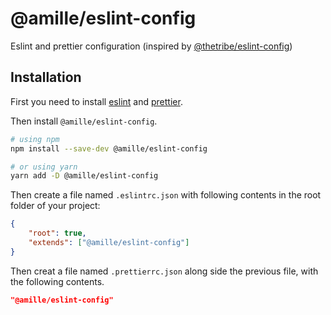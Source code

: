 # @amille/eslint-config

Eslint and prettier configuration (inspired by [@thetribe/eslint-config][thetribe-eslint-config])

[thetribe-eslint-config]: https://www.npmjs.com/package/@thetribe/eslint-config

## Installation

First you need to install [eslint] and [prettier].

Then install `@amille/eslint-config`.

```sh
# using npm
npm install --save-dev @amille/eslint-config

# or using yarn
yarn add -D @amille/eslint-config
```


Then create a file named `.eslintrc.json` with following contents in the root folder of your project:

```json
{
    "root": true,
    "extends": ["@amille/eslint-config"]
}
```
Then creat a file named `.prettierrc.json` along side the previous file, with the following contents.

```json
"@amille/eslint-config"
```


[eslint]: https://www.npmjs.com/package/eslint
[prettier]: https://www.npmjs.com/package/prettier
